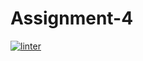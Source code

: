 # Assignment-4
 [![linter](https://github.com/Angelina-Rajesh/Assignment-4/workflows/linter/badge.svg)](https://github.com/marketplace/actions/super-linter)
